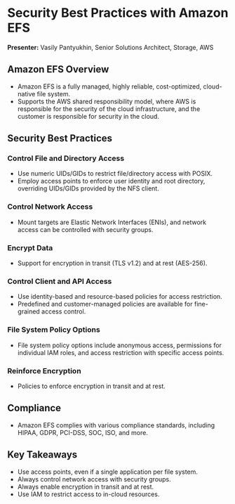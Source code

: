 # Security Best Practices with Amazon EFS

**Presenter:** Vasily Pantyukhin, Senior Solutions Architect, Storage, AWS

## Amazon EFS Overview

- Amazon EFS is a fully managed, highly reliable, cost-optimized, cloud-native file system.
- Supports the AWS shared responsibility model, where AWS is responsible for the security of the cloud infrastructure, and the customer is responsible for security in the cloud.

## Security Best Practices

### Control File and Directory Access

- Use numeric UIDs/GIDs to restrict file/directory access with POSIX.
- Employ access points to enforce user identity and root directory, overriding UIDs/GIDs provided by the NFS client.

### Control Network Access

- Mount targets are Elastic Network Interfaces (ENIs), and network access can be controlled with security groups.

### Encrypt Data

- Support for encryption in transit (TLS v1.2) and at rest (AES-256).

### Control Client and API Access

- Use identity-based and resource-based policies for access restriction.
- Predefined and customer-managed policies are available for fine-grained access control.

### File System Policy Options

- File system policy options include anonymous access, permissions for individual IAM roles, and access restriction with specific access points.

### Reinforce Encryption

- Policies to enforce encryption in transit and at rest.

## Compliance

- Amazon EFS complies with various compliance standards, including HIPAA, GDPR, PCI-DSS, SOC, ISO, and more.

## Key Takeaways

- Use access points, even if a single application per file system.
- Always control network access with security groups.
- Always enable encryption in transit and at rest.
- Use IAM to restrict access to in-cloud resources.

